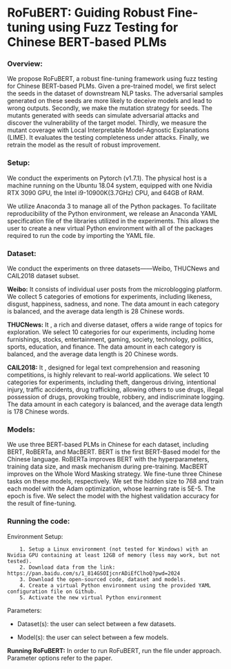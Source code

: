# RoFuBERT: Guiding Robust Fine-tuning using Fuzz Testing for Chinese BERT-based PLMs

### Overview:

We propose RoFuBERT, a robust fine-tuning framework using fuzz testing for Chinese BERT-based PLMs.
Given a pre-trained model, we first select the seeds in the dataset of downstream NLP tasks. The adversarial samples generated on these seeds are more likely to deceive models and lead to wrong outputs. 
Secondly, we make the mutation strategy for seeds. The mutants generated with seeds can simulate adversarial attacks and discover the vulnerability of the target model. 
Thirdly, we measure the mutant coverage with Local Interpretable Model-Agnostic Explanations (LIME). It evaluates the testing completeness under attacks. 
Finally, we retrain the model as the result of robust improvement.


### Setup:
We conduct the experiments on Pytorch (v1.7.1). 
The physical host is a machine running on the Ubuntu 18.04 system, equipped with one Nvidia RTX 3090 GPU, the Intel i9-10900K(3.7GHz) CPU, and 64GB of RAM.

We utilize Anaconda 3 to manage all of the Python packages. To facilitate reproducibility 
of the Python environment, we release an Anaconda YAML specification file of the libraries 
utilized in the experiments. This allows the user to create a new virtual Python environment 
with all of the packages required to run the code by importing the YAML file. 

### Dataset:
We conduct the experiments on three datasets——Weibo,  THUCNews and CAIL2018 dataset subset.

**Weibo:** It consists of individual user posts from the microblogging platform. 
We collect 5 categories of emotions for experiments, including likeness, disgust, happiness, sadness, and none. 
The data amount in each category is balanced, and the average data length is 28 Chinese words.

**THUCNews:** It , a rich and diverse dataset, offers a wide range of topics for exploration. 
We select 10 categories for our experiments, including home furnishings, stocks, entertainment, gaming, society, technology, politics, sports, education, and finance. 
The data amount in each category is balanced, and the average data length is 20 Chinese words.

**CAIL2018:** It , designed for legal text comprehension and reasoning competitions, is highly relevant to real-world applications. 
We select 10 categories for experiments, including theft, dangerous driving, intentional injury, traffic accidents, drug trafficking, allowing others to use drugs, illegal possession of drugs, provoking trouble, robbery, and indiscriminate logging. 
The data amount in each category is balanced, and the average data length is 178 Chinese words.

### Models:
We use three BERT-based PLMs in Chinese for each dataset, including BERT, RoBERTa, and MacBERT. 
BERT is the first BERT-Based model for the Chinese language. 
RoBERTa improves BERT with the hyperparameters, training data size, and mask mechanism during pre-training.
MacBERT improves on the Whole Word Masking strategy. 
We fine-tune three Chinese tasks on these models, respectively. We set the hidden size to 768 and train each model with the Adam optimization, whose learning rate is 5E-5. The epoch is five. 
We select the model with the highest validation accuracy for the result of fine-tuning.

### Running the code:

Environment Setup: 
````
    1. Setup a Linux environment (not tested for Windows) with an Nvidia GPU containing at least 12GB of memory (less may work, but not tested).   
    2. Download data from the link: https://pan.baidu.com/s/1_814GSOIjcnrADiEfClhoQ?pwd=2024 
    3. Download the open-sourced code, dataset and models.
    4. Create a virtual Python environment using the provided YAML configuration file on Github.
    5. Activate the new virtual Python environment
````
Parameters:

* Dataset(s): the user can select between a few datasets. 

* Model(s): the user can select between a few models. 

**Running RoFuBERT:**
In order to run RoFuBERT, run the file under approach. Parameter options refer to the paper.
